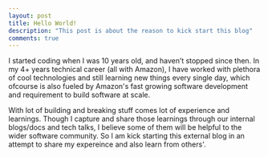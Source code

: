 ```yaml
---
layout: post
title: Hello World!
description: "This post is about the reason to kick start this blog"
comments: true
---
```



I started coding when I was 10 years old, and haven’t stopped since then. In my 4+ years technical career (all with Amazon), I have worked with plethora of cool technologies and still learning new things every single day, which ofcourse is also fueled by Amazon's fast growing software development and requirement to build software at scale.  

With lot of building and breaking stuff comes lot of experience and learnings. Though I capture and share those learnings through our internal blogs/docs and tech talks, I believe some of them will be helpful to the wider software community. So I am kick starting this external blog in an attempt to share my expereince and also learn from others'.



